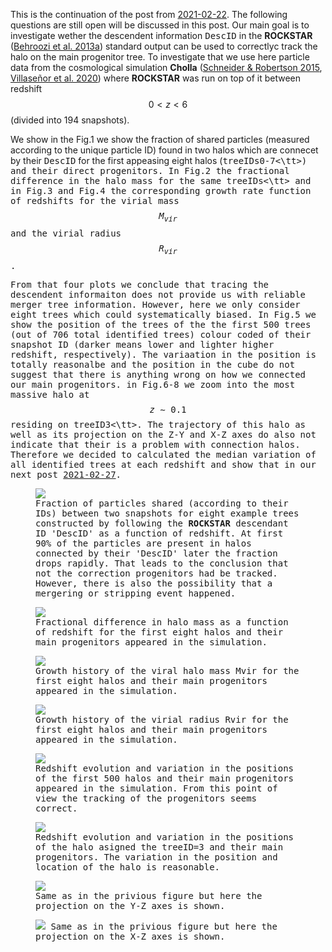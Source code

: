 
This is the continuation of the post from <a href="https://dstoppacher.github.io/A-testrun-on-merger-trees-II/">2021-02-22</a>. The following questions are still open will be discussed in this post. Our main goal is to investigate wether the descendent information <tt>DescID</tt> in the <b>ROCKSTAR</b> (<a href="https://ui.adsabs.harvard.edu/#abs/2013ApJ...762..109B">Behroozi et al. 2013a</a>) standard output can be used to correctlyc track the halo on the main progenitor tree. To investigate that we use here particle data from the cosmological simulation <b>Cholla</b> (<a href="https://ui.adsabs.harvard.edu/abs/2015ApJS..217...24S">Schneider &amp; Robertson 2015</a>, <a href="https://ui.adsabs.harvard.edu/abs/2020arXiv200906652V">Villase&ntilde;or et al. 2020</a>) where <b>ROCKSTAR</b> was run on top of it between redshift $$0<z<6$$ (divided into 194 snapshots).

We show in the Fig.1 we show the fraction of shared particles (measured according to the unique particle ID) found in two halos which are connecet by their <tt>DescID</tt> for the first appeasing eight halos (<tt>treeIDs0-7<\tt>) and their direct progenitors. In Fig.2 the fractional difference in the halo mass for the same <tt>treeIDs<\tt> and in Fig.3 and Fig.4 the corresponding growth rate function of redshifts for the virial mass $$M_{vir}$$ and the virial radius $$R_{vir}$$. 
  
From that four plots we conclude that tracing the descendent informaiton does not provide us with reliable merger tree information. However, here we only consider eight trees which could systematically biased. In Fig.5 we show the position of the trees of the the first 500 trees (out of 706 total identified trees) colour coded of their snapshot ID (darker means lower and lighter higher redshift, respectively). The variaation in the position is totally reasonalbe and the position in the cube do not suggest that there is anything wrong on how we connected our main progenitors. in Fig.6-8 we zoom into the most massive halo at $$z\sim0.1$$ residing on <tt>treeID3<\tt>. The trajectory of this halo as well as its projection on the Z-Y and X-Z axes do also not indicate that their is a problem with connection halos. Therefore we decided to calculated the median variation of all identified trees at each redshift and show that in our next post <a href="https://dstoppacher.github.io/A-testrun-on-merger-trees-4/">2021-02-27</a>.

<figure>
  <img src="{{ site.baseurl }}/plots/2021-02-22_Cholla-256_n_particles_shared1.png">
  <figcaption>Fraction of particles shared (according to their IDs) between two snapshots for eight example trees constructed by following the <b>ROCKSTAR</b> descendant ID 'DescID' as a function of redshift. At first 90% of the particles are present in halos connected by their 'DescID' later the fraction drops rapidly. That leads to the conclusion that not the correction progenitors had be tracked. However, there is also the possibility that a mergering or stripping event happened.
  </figcaption>
</figure>

<figure>
  <img src="{{ site.baseurl }}/plots/2021-02-22_Cholla-256_mhalo1_frac.png">
  <figcaption>Fractional difference in halo mass as a function of redshift for the first eight halos and their main progenitors appeared in the simulation.
  </figcaption>
</figure>

<figure>
  <img src="{{ site.baseurl }}/plots/2021-02-22_Cholla-256_mhalo1_gr.png">
  <figcaption>
    Growth history of the viral halo mass Mvir for the first eight halos and their main progenitors appeared in the simulation.
  </figcaption>
</figure>

<figure>
  <img src="{{ site.baseurl }}/plots/2021-02-22_Cholla-256_rvir1_gr.png">
  <figcaption>
        Growth history of the virial radius Rvir for the first eight halos and their main progenitors appeared in the simulation.
  </figcaption>
</figure>

<figure>
  <img src="{{ site.baseurl }}/plots/2021-02-22_Cholla-256_500_halos_all_SN.png">
  <figcaption>
    Redshift evolution and variation in the positions of the first 500 halos and their main progenitors appeared in the simulation. From this point of view the tracking of the progenitors seems correct.
  </figcaption>
</figure>

<figure>
  <img src="{{ site.baseurl }}/plots/2021-02-22_Cholla-256_treeID3.png">
  <figcaption>
        Redshift evolution and variation in the positions of the halo asigned the treeID=3 and their main progenitors. The variation in the position and location of the halo is reasonable.
  </figcaption>
</figure>


<figure>
  <img src="{{ site.baseurl }}/plots/2021-02-22_Cholla-256_treeID3_YZ.png">
  <figcaption>
    Same as in the privious figure but here the projection on the Y-Z axes is shown.
  </figcaption>
</figure>


<figure>
  <img src="{{ site.baseurl }}/plots/2021-02-22_Cholla-256_treeID3_XZ.png">
    Same as in the privious figure but here the projection on the X-Z axes is shown.
  <figcaption>
  </figcaption>
</figure>
